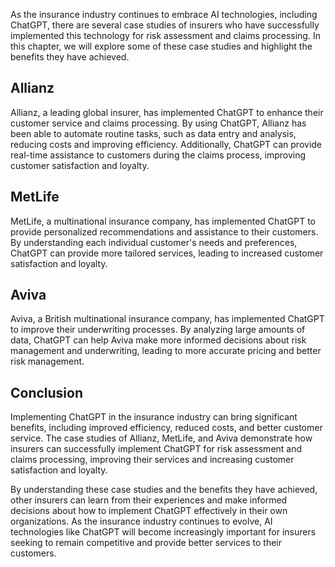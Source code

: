 
As the insurance industry continues to embrace AI technologies, including ChatGPT, there are several case studies of insurers who have successfully implemented this technology for risk assessment and claims processing. In this chapter, we will explore some of these case studies and highlight the benefits they have achieved.

Allianz
-------

Allianz, a leading global insurer, has implemented ChatGPT to enhance their customer service and claims processing. By using ChatGPT, Allianz has been able to automate routine tasks, such as data entry and analysis, reducing costs and improving efficiency. Additionally, ChatGPT can provide real-time assistance to customers during the claims process, improving customer satisfaction and loyalty.

MetLife
-------

MetLife, a multinational insurance company, has implemented ChatGPT to provide personalized recommendations and assistance to their customers. By understanding each individual customer's needs and preferences, ChatGPT can provide more tailored services, leading to increased customer satisfaction and loyalty.

Aviva
-----

Aviva, a British multinational insurance company, has implemented ChatGPT to improve their underwriting processes. By analyzing large amounts of data, ChatGPT can help Aviva make more informed decisions about risk management and underwriting, leading to more accurate pricing and better risk management.

Conclusion
----------

Implementing ChatGPT in the insurance industry can bring significant benefits, including improved efficiency, reduced costs, and better customer service. The case studies of Allianz, MetLife, and Aviva demonstrate how insurers can successfully implement ChatGPT for risk assessment and claims processing, improving their services and increasing customer satisfaction and loyalty.

By understanding these case studies and the benefits they have achieved, other insurers can learn from their experiences and make informed decisions about how to implement ChatGPT effectively in their own organizations. As the insurance industry continues to evolve, AI technologies like ChatGPT will become increasingly important for insurers seeking to remain competitive and provide better services to their customers.
